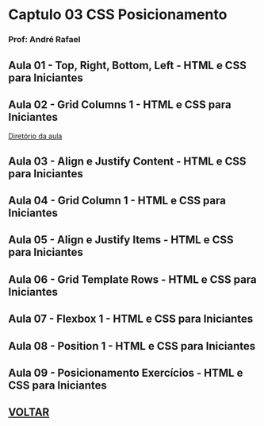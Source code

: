 # Captulo 03 CSS Posicionamento

### Prof: André Rafael

## Aula 01 - Top, Right, Bottom, Left - HTML e CSS para Iniciantes

## Aula 02 - Grid Columns 1 - HTML e CSS para Iniciantes

[Diretório da aula](https://github.com/lex4brao/01.CURSOS.E.ESTUDOS/tree/main/02.JAVA.PROGRAMACAO.ORIENTADA.A.OBJETOS.-.NELIO.ALVES/aula63)

## Aula 03 - Align e Justify Content - HTML e CSS para Iniciantes

## Aula 04 - Grid Column 1 - HTML e CSS para Iniciantes

## Aula 05 - Align e Justify Items - HTML e CSS para Iniciantes

## Aula 06 - Grid Template Rows - HTML e CSS para Iniciantes

## Aula 07 - Flexbox 1 - HTML e CSS para Iniciantes

## Aula 08 - Position 1 - HTML e CSS para Iniciantes

## Aula 09 - Posicionamento Exercícios - HTML e CSS para Iniciantes


## [VOLTAR](https://github.com/lex4brao/01.CURSOS.E.ESTUDOS/blob/main/03.ORIGAMID.FRONT-END/01.-.HTML.e.CSS.para.Iniciantes/README.md)
